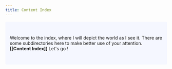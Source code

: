 ```yaml
---
title: Content Index
---
```

<p style="padding: 3em 1em; background: #f5f7ff; border-radius: 4px;">
  Welcome to the index, where I will depict the world as I see it. There are some subdirectories here to make better use of your attention. <span style="font-weight: bold">[[Content Index]]</span> Let's go !
</p>
